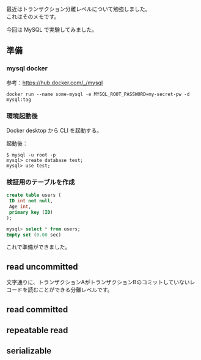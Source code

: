 最近はトランザクション分離レベルについて勉強しました。  
これはそのメモです。

今回は MySQL で実験してみました。

## 準備

### mysql docker

参考：<https://hub.docker.com/_/mysql>

```shell
docker run --name some-mysql -e MYSQL_ROOT_PASSWORD=my-secret-pw -d mysql:tag
```

### 環境起動後

Docker desktop から CLI を起動する。

起動後：

```shell
$ mysql -u root -p
mysql> create database test;
mysql> use test;
```

### 検証用のテーブルを作成

```sql
create table users (
 ID int not null,
 Age int,
 primary key (ID)
);
```

```sql
mysql> select * from users;
Empty set (0.00 sec)
```

これで準備ができました。

## read uncommitted

文字通りに、トランザクションAがトランザクションBのコミットしていないレコードを読むことができる分離レベルです。



## read committed

## repeatable read

## serializable

